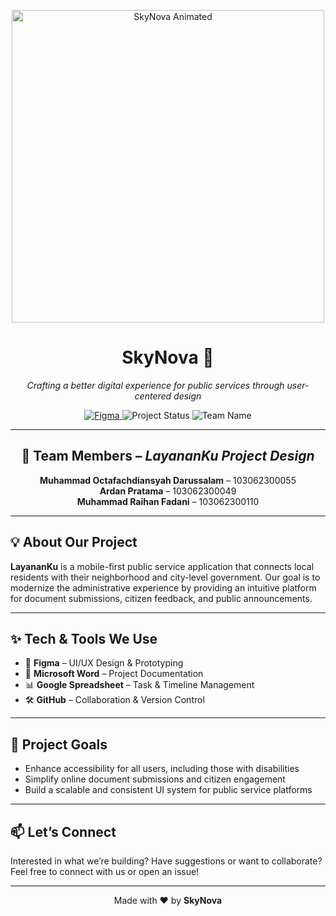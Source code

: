 <p align="center">
  <img src="https://media3.giphy.com/media/v1.Y2lkPTc5MGI3NjExc2JwZW1od2d0cml4ZDV3Nncyb3E4eTBhczhvODc5MzdpNnZuYjJ1NCZlcD12MV9pbnRlcm5hbF9naWZfYnlfaWQmY3Q9Zw/3o7btRkeE7RtAq8DnO/giphy.gif" width="500" alt="SkyNova Animated"/>
</p>

<h1 align="center">SkyNova 🚀</h1>
<p align="center"><i>Crafting a better digital experience for public services through user-centered design</i></p>

<p align="center">
  <a href="https://www.figma.com/your-figma-link" target="_blank">
    <img src="https://img.shields.io/badge/Figma-Design-blue?logo=figma" alt="Figma">
  </a>
  <img src="https://img.shields.io/badge/Status-In_Progress-yellow" alt="Project Status">
  <img src="https://img.shields.io/badge/Team-SkyNova-lightgrey" alt="Team Name">
</p>

---

<h2 align="center">👥 Team Members – <i>LayananKu Project Design</i></h2>

<p align="center">
  <b>Muhammad Octafachdiansyah Darussalam</b> – 103062300055<br>
  <b>Ardan Pratama</b> – 103062300049<br>
  <b>Muhammad Raihan Fadani</b> – 103062300110
</p>

---

## 💡 About Our Project

**LayananKu** is a mobile-first public service application that connects local residents with their neighborhood and city-level government. Our goal is to modernize the administrative experience by providing an intuitive platform for document submissions, citizen feedback, and public announcements.

---

## ✨ Tech & Tools We Use

- 🎨 **Figma** – UI/UX Design & Prototyping  
- 📄 **Microsoft Word** – Project Documentation  
- 📊 **Google Spreadsheet** – Task & Timeline Management  
- 🛠️ **GitHub** – Collaboration & Version Control

---

## 🎯 Project Goals

- Enhance accessibility for all users, including those with disabilities  
- Simplify online document submissions and citizen engagement  
- Build a scalable and consistent UI system for public service platforms

---

## 📫 Let’s Connect

Interested in what we’re building? Have suggestions or want to collaborate? Feel free to connect with us or open an issue!

---

<p align="center">Made with ❤️ by <b>SkyNova</b></p>
